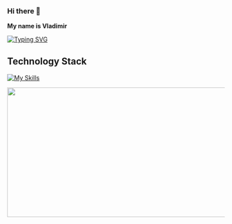 ### Hi there 👋
**My name is Vladimir**

[![Typing SVG](https://readme-typing-svg.demolab.com?font=Fira+Code&pause=1000&color=F7F7F7&random=false&width=435&lines=I'm+a+Python+Developer)](https://git.io/typing-svg)

## Technology Stack
[![My Skills](https://skillicons.dev/icons?i=python,django,fastapi,flask,docker,postgres,html,nginx,linux)](https://skillicons.dev)

<a href="URL_REDIRECT" target="blank"><img align="center" src="https://github.com/KoaN1010101/KoaN1010101/assets/120726907/47742433-eff3-4099-a854-78d456066ad3" height="300" width="1000"/></a>
